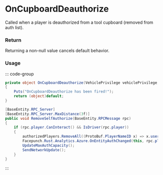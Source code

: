 # OnCupboardDeauthorize
<Badge type="info" text="Vehicle"/>[<Badge type="danger" text="Carbon Compatible"/>](https://github.com/CarbonCommunity/Carbon)[<Badge type="warning" text="Oxide Compatible"/>](https://github.com/OxideMod/Oxide.Rust)
Called when a player is deauthorized from a tool cupboard (removed from auth list).

### Return
Returning a non-null value cancels default behavior.

### Usage
::: code-group
```csharp [Example]
private object OnCupboardDeauthorize(VehiclePrivilege vehiclePrivilege, BasePlayer player)
{
	Puts("OnCupboardDeauthorize has been fired!");
	return (object)default;
}
```
```csharp [Source — Assembly-CSharp @ VehiclePrivilege]
[BaseEntity.RPC_Server]
[BaseEntity.RPC_Server.MaxDistance(3f)]
public void RemoveSelfAuthorize(BaseEntity.RPCMessage rpc)
{
	if (rpc.player.CanInteract() && IsDriver(rpc.player))
	{
		authorizedPlayers.RemoveAll((ProtoBuf.PlayerNameID x) => x.userid == (ulong)rpc.player.userID);
		Facepunch.Rust.Analytics.Azure.OnEntityAuthChanged(this, rpc.player, System.Linq.Enumerable.Select(authorizedPlayers, (ProtoBuf.PlayerNameID x) => x.userid), "removed", rpc.player.userID);
		UpdateMaxAuthCapacity();
		SendNetworkUpdate();
	}
}

```
:::
